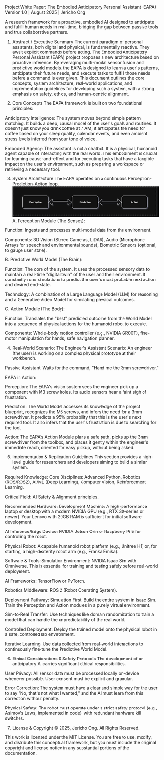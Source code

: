 Project White Paper: The Embodied Anticipatory Personal Assistant (EAPA)
Version 1.0 | August 2025 | Jericho Ong

A research framework for a proactive, embodied AI designed to anticipate and fulfill human needs in real-time, bridging the gap between passive tools and true collaborative partners.

1. Abstract / Executive Summary
The current paradigm of personal assistants, both digital and physical, is fundamentally reactive. They await explicit commands before acting. The Embodied Anticipatory Personal Assistant (EAPA) project proposes a new architecture based on proactive inference. By leveraging multi-modal sensor fusion and predictive world models, the EAPA is designed to learn a user's patterns, anticipate their future needs, and execute tasks to fulfill those needs before a command is ever given. This document outlines the core concepts, system architecture, real-world applications, and implementation guidelines for developing such a system, with a strong emphasis on safety, ethics, and human-centric alignment.

2. Core Concepts
The EAPA framework is built on two foundational principles:

Anticipatory Intelligence: The system moves beyond simple pattern matching. It builds a deep, causal model of the user's goals and routines. It doesn't just know you drink coffee at 7 AM; it anticipates the need for coffee based on your sleep quality, calendar events, and even ambient stress levels inferred from your tone of voice.

Embodied Agency: The assistant is not a chatbot. It is a physical, humanoid agent capable of interacting with the real world. This embodiment is crucial for learning cause-and-effect and for executing tasks that have a tangible impact on the user's environment, such as preparing a workspace or retrieving a necessary tool.

3. System Architecture
The EAPA operates on a continuous Perception-Prediction-Action loop.
![System Architecture Diagram](architecture2.png)
A. Perception Module (The Senses):

Function: Ingests and processes multi-modal data from the environment.

Components: 3D Vision (Stereo Cameras, LiDAR), Audio (Microphone Arrays for speech and environmental sounds), Biometric Sensors (optional, to gauge user state).

B. Predictive World Model (The Brain):

Function: The core of the system. It uses the processed sensory data to maintain a real-time "digital twin" of the user and their environment. It constantly runs simulations to predict the user's most probable next action and desired end-state.

Technology: A combination of a Large Language Model (LLM) for reasoning and a Generative Video Model for simulating physical outcomes.

C. Action Module (The Body):

Function: Translates the "best" predicted outcome from the World Model into a sequence of physical actions for the humanoid robot to execute.

Components: Whole-body motion controller (e.g., NVIDIA GR00T), fine-motor manipulation for hands, safe navigation planner.

4. Real-World Scenario: The Engineer's Assistant
Scenario: An engineer (the user) is working on a complex physical prototype at their workbench.

Passive Assistant: Waits for the command, "Hand me the 3mm screwdriver."

EAPA in Action:

Perception: The EAPA's vision system sees the engineer pick up a component with M3 screw holes. Its audio sensors hear a faint sigh of frustration.

Prediction: The World Model accesses its knowledge of the project blueprint, recognizes the M3 screws, and infers the need for a 3mm screwdriver. It predicts a 95% probability that this is the user's next required tool. It also infers that the user's frustration is due to searching for the tool.

Action: The EAPA's Action Module plans a safe path, picks up the 3mm screwdriver from the toolbox, and places it gently within the engineer's immediate reach, oriented for easy pickup, without being asked.

5. Implementation & Replication Guidelines
This section provides a high-level guide for researchers and developers aiming to build a similar system.

Required Knowledge:
Core Disciplines: Advanced Python, Robotics (ROS/ROS2), AI/ML (Deep Learning), Computer Vision, Reinforcement Learning.

Critical Field: AI Safety & Alignment principles.

Recommended Hardware:
Development Machine: A high-performance laptop or desktop with a modern NVIDIA GPU (e.g., RTX 30-series or newer). Your Lenovo with 20GB RAM is sufficient for initial software development.

AI Inference/Edge Device: NVIDIA Jetson Orin or Raspberry Pi 5 for controlling the robot.

Physical Robot: A capable humanoid robot platform (e.g., Unitree H1) or, for starting, a high-dexterity robot arm (e.g., Franka Emika).

Software & Tools:
Simulation Environment: NVIDIA Isaac Sim with Omniverse. This is essential for training and testing safely before real-world deployment.

AI Frameworks: TensorFlow or PyTorch.

Robotics Middleware: ROS 2 (Robot Operating System).

Deployment Pathway:
Simulation First: Build the entire system in Isaac Sim. Train the Perception and Action modules in a purely virtual environment.

Sim-to-Real Transfer: Use techniques like domain randomization to train a model that can handle the unpredictability of the real world.

Controlled Deployment: Deploy the trained model onto the physical robot in a safe, controlled lab environment.

Iterative Learning: Use data collected from real-world interactions to continuously fine-tune the Predictive World Model.

6. Ethical Considerations & Safety Protocols
The development of an anticipatory AI carries significant ethical responsibilities.

User Privacy: All sensor data must be processed locally on-device whenever possible. User consent must be explicit and granular.

Error Correction: The system must have a clear and simple way for the user to say "No, that's not what I wanted," and the AI must learn from this correction without penalty.

Physical Safety: The robot must operate under a strict safety protocol (e.g., Asimov's Laws, implemented in code), with redundant hardware kill switches.

7. License & Copyright
© 2025, Jericho Ong. All Rights Reserved.

This work is licensed under the MIT License. You are free to use, modify, and distribute this conceptual framework, but you must include the original copyright and license notice in any substantial portions of the documentation.
